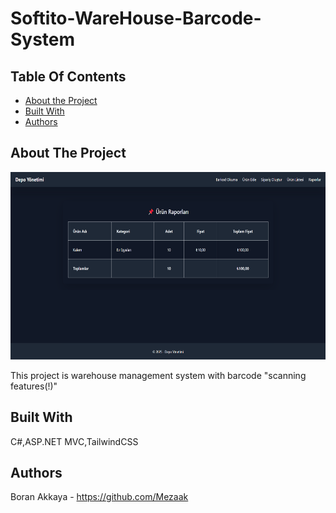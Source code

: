 # Softito-WareHouse-Barcode-System

## Table Of Contents

* [About the Project](#about-the-project)
* [Built With](#built-with)
* [Authors](#authors)

## About The Project

<img style="height:300px;weight:auto" src="https://raw.githubusercontent.com/Mezaak/Softito-WareHouse-Barcode-System/refs/heads/main/warehouseprojectimage.png">

This project is warehouse management system with barcode "scanning features(!)"

## Built With

C#,ASP.NET MVC,TailwindCSS

## Authors
Boran Akkaya - https://github.com/Mezaak 
